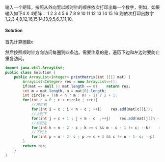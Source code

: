 输入一个矩阵，按照从外向里以顺时针的顺序依次打印出每一个数字，例如，如果输入如下4 X 4矩阵： 1 2 3 4 5 6 7 8 9 10 11 12 13 14 15 16 则依次打印出数字1,2,3,4,8,12,16,15,14,13,9,5,6,7,11,10.

#### Solution

首先计算圈数c

然后按照顺时针方向访问每圈到四条边。需要注意的是，遍历下边和左边时要防止重复访问。

```java
import java.util.ArrayList;
public class Solution {
    public ArrayList<Integer> printMatrix(int [][] mat) {
        ArrayList<Integer> res = new ArrayList<>();
        if(mat == null || mat.length == 0)    return res;
        int m = mat.length, n = mat[0].length;
        int circle = ((m < n ? m : n) - 1) / 2 + 1;
        for(int c = 0 ; c < circle ; ++c){
            //左到右
            for(int i = c ; i < n - c ; ++i)    res.add(mat[c][i]);
            //上到下
            for(int j = c + 1 ; j < m - c  ;++j)    res.add(mat[j][n - 1 - c]);
            //右到左
            for(int k = n - 2 - c ; k >= c && m - c - 1 != c; --k)    res.add(mat[m - c -  1][k]);
            //下到上
            for(int p = m - 2- c ; p >= c + 1 && c != n - 1- c; --p)    res.add(mat[p][c]);
        }
        return res;
    }
}
```

